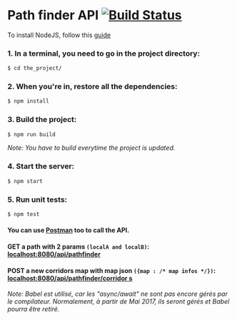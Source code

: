 # Path finder API [![Build Status](https://travis-ci.org/601-H17/pathfinder-api.svg?branch=master)](https://travis-ci.org/601-H17/pathfinder-api)

To install NodeJS, follow this [guide](https://nodejs.org/en)

### 1. In a terminal, you need to go in the project directory:
```bash
$ cd the_project/
```

### 2. When you're in, restore all the dependencies:
```bash
$ npm install
```
### 3. Build the project:
```bash
$ npm run build
```
*Note: You have to build everytime the project is updated.*

### 4. Start the server: 
```bash
$ npm start
```

### 5. Run unit tests:
```bash
$ npm test 
```

#### You can use [Postman](https://www.getpostman.com) too to call the API.
#### GET a path with 2 params ```(localA and localB)```: [localhost:8080/api/pathfinder](localhost:8080/api/pathfinder)
#### POST a new corridors map with map json ```({map : /* map infos */})```: [localhost:8080/api/pathfinder/corridor s](localhost:8080/api/pathfinder/corridors)

*Note: Babel est utilisé, car les "async/await" ne sont pas encore gérés par le compilateur. Normalement, à partir de Mai 2017, ils seront gérés et Babel pourra être retiré.*
